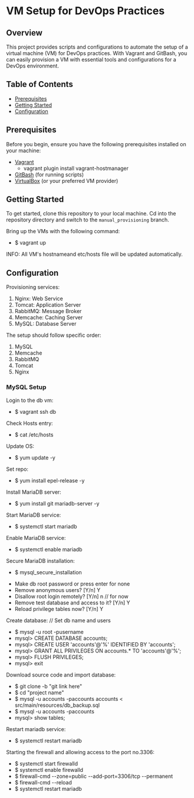 # VM Setup for DevOps Practices

## Overview

This project provides scripts and configurations to automate the setup of a virtual machine (VM) for DevOps practices. With Vagrant and GitBash, you can easily provision a VM with essential tools and configurations for a DevOps environment.

## Table of Contents

- [Prerequisites](#prerequisites)
- [Getting Started](#getting-started)
- [Configuration](#configuration)

## Prerequisites

Before you begin, ensure you have the following prerequisites installed on your machine:

- [Vagrant](https://www.vagrantup.com/)
    - vagrant plugin install vagrant-hostmanager
- [GitBash](https://gitforwindows.org/) (for running scripts)
- [VirtualBox](https://www.virtualbox.org/) (or your preferred VM provider)

## Getting Started

To get started, clone this repository to your local machine.
Cd into the repository directory and switch to the `manual_provisioning` branch.

Bring up the VMs with the following command:
- $ vagrant up

INFO: All VM's hostnameand etc/hosts file will be updated automatically.


## Configuration

Provisioning services:
1. Nginx: Web Service
2. Tomcat: Application Server
3. RabbitMQ: Message Broker
4. Memcache: Caching Server
5. MySQL: Database Server

The setup should follow specific order:
1. MySQL
2. Memcache
3. RabbitMQ
4. Tomcat
5. Nginx

### MySQL Setup

Login to the db vm:
- $ vagrant ssh db

Check Hosts entry:
- $ cat /etc/hosts

Update OS:
- $ yum update -y

Set repo:
- $ yum install epel-release -y

Install MariaDB server:
- $ yum install git mariadb-server -y

Start MariaDB service:
- $ systemctl start mariadb

Enable MariaDB service:
- $ systemctl enable mariadb

Secure MariaDB installation:
- $ mysql_secure_installation

* Make db root password or press enter for none
* Remove anonymous users? [Y/n] Y
* Disallow root login remotely? [Y/n] n // for now
* Remove test database and access to it? [Y/n] Y
* Reload privilege tables now? [Y/n] Y

Create database:
// Set db name and users
- $ mysql -u root -pusername
- mysql> CREATE DATABASE accounts;
- mysql> CREATE USER 'accounts'@'%' IDENTIFIED BY 'accounts';
- mysql> GRANT ALL PRIVILEGES ON accounts.* TO 'accounts'@'%';
- mysql> FLUSH PRIVILEGES;
- mysql> exit

Download source code and import database:
- $ git clone -b "git link here"
- $ cd "project name"
- $ mysql -u accounts -paccounts accounts < src/main/resources/db_backup.sql
- $ mysql -u accounts -paccounts
- mysql> show tables;

Restart mariadb service:
- $ systemctl restart mariadb

Starting the firewall and allowing access to the port no.3306:
- $ systemctl start firewalld
- $ systemctl enable firewalld
- $ firewall-cmd --zone=public --add-port=3306/tcp --permanent
- $ firewall-cmd --reload
- $ systemctl restart mariadb

